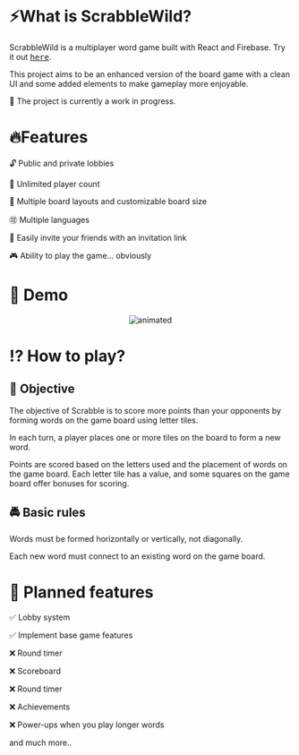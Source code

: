 # ⚡What is ScrabbleWild?

ScrabbleWild is a multiplayer word game built with React and Firebase. Try it out <a href="https://zslti.github.io/scrabblewild/"><kbd>here</kbd></a>.

This project aims to be an enhanced version of the board game with a clean UI and some added elements to make gameplay more enjoyable.

🚧 The project is currently a work in progress.

# 🔥Features

🔓 Public and private lobbies 

🚫 Unlimited player count

💯 Multiple board layouts and customizable board size

🉑️ Multiple languages

👫 Easily invite your friends with an invitation link

🎮 Ability to play the game... obviously

# 🚀 Demo

<p align="center">
  <img src="https://github.com/zslti/scrabble-wild/assets/82903515/932085fb-a57e-46f4-9b4f-44874ea6f431" alt="animated" />
</p>

# ⁉️ How to play?

## 🚩 Objective

The objective of Scrabble is to score more points than your opponents by forming words on the game board using letter tiles.

In each turn, a player places one or more tiles on the board to form a new word.

Points are scored based on the letters used and the placement of words on the game board. Each letter tile has a value, and some squares on the game board offer bonuses for scoring.

## 🚔 Basic rules

Words must be formed horizontally or vertically, not diagonally.

Each new word must connect to an existing word on the game board.


# 🌅 Planned features

✅ Lobby system

✅ Implement base game features

❌ Round timer

❌ Scoreboard

❌ Round timer

❌ Achievements

❌ Power-ups when you play longer words

and much more..
